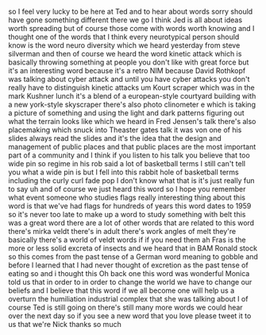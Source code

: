 
so I feel very lucky to be here at Ted
and to hear about words sorry should
have gone something different there we
go I think Jed is all about ideas worth
spreading but of course those come with
words worth knowing and I thought one of
the words that I think every
neurotypical person should know is the
word neuro diversity which we heard
yesterday from steve silverman and then
of course we heard the word kinetic
attack which is basically throwing
something at people you don&#39;t like with
great force but it&#39;s an interesting word
because it&#39;s a retro NIM because David
Rothkopf was talking about cyber attack
and until you have cyber attacks you
don&#39;t really have to distinguish kinetic
attacks um Kourt scraper which was in
the mark Kushner lunch it&#39;s a blend of a
european-style courtyard building with a
new york-style skyscraper there&#39;s also
photo clinometer e which is taking a
picture of something and using the light
and dark patterns figuring out what the
terrain looks like which we heard in
Fred Jensen&#39;s talk there&#39;s also
placemaking which snuck into Theaster
gates talk it was von one of his slides
always read the slides and it&#39;s the idea
that the design and management of public
places and that public places are the
most important part of a community and I
think if you listen to his talk you
believe that too wide pin so regime in
his rob said a lot of basketball terms I
still can&#39;t tell you what a wide pin is
but I fell into this rabbit hole of
basketball terms including the curly
curl fade pop I don&#39;t know what that is
it&#39;s just really fun to say uh and of
course we just heard this word so I hope
you remember what event someone who
studies flags really interesting thing
about this word is that we&#39;ve had flags
for hundreds of years this word dates to
1959 so it&#39;s never too late to make up a
word to study something with belt
this was a great word there are a lot of
other words that are related to this
word there&#39;s mirka veldt there&#39;s in
adult there&#39;s work angles of melt
they&#39;re basically there&#39;s a world of
veldt words if if you need them ah Fras
is the more or less solid excreta of
insects and we heard that in BAM Ronald
stock so this comes from the past tense
of a German word meaning to gobble and
before I learned that I had never
thought of excretion as the past tense
of eating so and i thought this Oh back
one this word was wonderful Monica told
us that in order to in order to change
the world we have to change our beliefs
and I believe that this word if we all
become one will help us a overturn the
humiliation industrial complex that she
was talking about I of course Ted is
still going on there&#39;s still many more
words we could hear over the next day so
if you see a new word that you love
please tweet it to us that we&#39;re Nick
thanks so much

